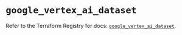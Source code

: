 # `google_vertex_ai_dataset`

Refer to the Terraform Registry for docs: [`google_vertex_ai_dataset`](https://registry.terraform.io/providers/hashicorp/google/4.85.0/docs/resources/vertex_ai_dataset).
